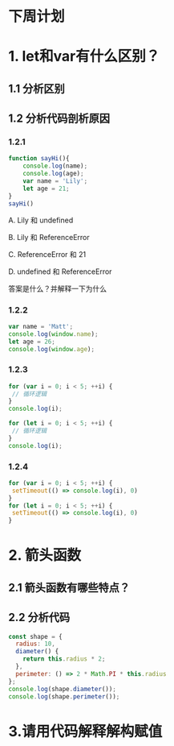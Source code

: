 # 下周计划

# 1. let和var有什么区别？

## 1.1 分析区别



## 1.2 分析代码剖析原因

### 1.2.1


```js
function sayHi(){
    console.log(name);
    console.log(age);
    var name = 'Lily';
    let age = 21;
}
sayHi()
```

A. Lily 和 undefined

B. Lily 和 ReferenceError

C. ReferenceError 和 21

D. undefined 和 ReferenceError

答案是什么？并解释一下为什么

### 1.2.2

```js
var name = 'Matt'; 
console.log(window.name); 
let age = 26; 
console.log(window.age);  
```

### 1.2.3

```js
for (var i = 0; i < 5; ++i) { 
 // 循环逻辑 
} 
console.log(i); 

for (let i = 0; i < 5; ++i) { 
 // 循环逻辑
} 
console.log(i); 
```

### 1.2.4

```js
for (var i = 0; i < 5; ++i) { 
 setTimeout(() => console.log(i), 0) 
} 
for (let i = 0; i < 5; ++i) { 
 setTimeout(() => console.log(i), 0) 
}
```

# 2. 箭头函数

## 2.1 箭头函数有哪些特点？

## 2.2 分析代码

```js
const shape = {
  radius: 10,
  diameter() {
    return this.radius * 2;
  },
  perimeter: () => 2 * Math.PI * this.radius
};
console.log(shape.diameter());
console.log(shape.perimeter());

```

# 3.请用代码解释解构赋值
